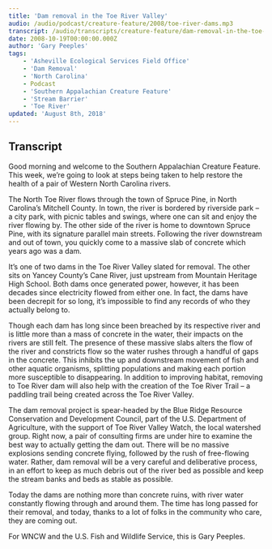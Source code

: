 ```yaml
---
title: 'Dam removal in the Toe River Valley'
audio: /audio/podcast/creature-feature/2008/toe-river-dams.mp3
transcript: /audio/transcripts/creature-feature/dam-removal-in-the-toe-river-basin.pdf
date: 2008-10-19T00:00:00.000Z
author: 'Gary Peeples'
tags:
    - 'Asheville Ecological Services Field Office'
    - 'Dam Removal'
    - 'North Carolina'
    - Podcast
    - 'Southern Appalachian Creature Feature'
    - 'Stream Barrier'
    - 'Toe River'
updated: 'August 8th, 2018'
---
```


## Transcript

Good morning and welcome to the Southern Appalachian Creature Feature. This week, we’re going to look at steps being taken to help restore the health of a pair of Western North Carolina rivers.

The North Toe River flows through the town of Spruce Pine, in North Carolina’s Mitchell County. In town, the river is bordered by riverside park – a city park, with picnic tables and swings, where one can sit and enjoy the river flowing by. The other side of the river is home to downtown Spruce Pine, with its signature parallel main streets. Following the river downstream and out of town, you quickly come to a massive slab of concrete which years ago was a dam.

It’s one of two dams in the Toe River Valley slated for removal. The other sits on Yancey County’s Cane River, just upstream from Mountain Heritage High School. Both dams once generated power, however, it has been decades since electricity flowed from either one. In fact, the dams have been decrepit for so long, it’s impossible to find any records of who they actually belong to.

Though each dam has long since been breached by its respective river and is little more than a mass of concrete in the water, their impacts on the rivers are still felt. The presence of these massive slabs alters the flow of the river and constricts flow so the water rushes through a handful of gaps in the concrete. This inhibits the up and downstream movement of fish and other aquatic organisms, splitting populations and making each portion more susceptible to disappearing. In addition to improving habitat, removing to Toe River dam will also help with the creation of the Toe River Trail – a paddling trail being created across the Toe River Valley.

The dam removal project is spear-headed by the Blue Ridge Resource Conservation and Development Council, part of the U.S. Department of Agriculture, with the support of Toe River Valley Watch, the local watershed group. Right now, a pair of consulting firms are under hire to examine the best way to actually getting the dam out. There will be no massive explosions sending concrete flying, followed by the rush of free-flowing water. Rather, dam removal will be a very careful and deliberative process, in an effort to keep as much debris out of the river bed as possible and keep the stream banks and beds as stable as possible.

Today the dams are nothing more than concrete ruins, with river water constantly flowing through and around them. The time has long passed for their removal, and today, thanks to a lot of folks in the community who care, they are coming out.

For WNCW and the U.S. Fish and Wildlife Service, this is Gary Peeples.